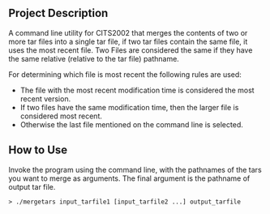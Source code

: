 ## Project Description
A command line utility for CITS2002 that merges the contents of two or more tar files into a single tar file, if two tar files contain the same file, it uses the most recent file. 
Two Files are considered the same if they have the same relative (relative to the tar file) pathname.

For determining which file is most recent the following rules are used:
- The file with the most recent modification time is considered the most recent version.
- If two files have the same modification time, then the larger file is considered most recent.
- Otherwise the last file mentioned on the command line is selected.

## How to Use 
Invoke the program using the command line, with the pathnames of the tars you want to merge as arguments. The final argument is the pathname of output tar file.


```> ./mergetars input_tarfile1 [input_tarfile2 ...] output_tarfile```
